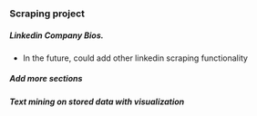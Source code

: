### Scraping project

##### Linkedin Company Bios.
   * In the future, could add other linkedin scraping functionality

##### Add more sections

##### Text mining on stored data with visualization
